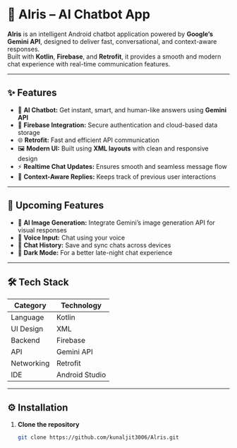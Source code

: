 # 🤖 Alris – AI Chatbot App

**Alris** is an intelligent Android chatbot application powered by **Google’s Gemini API**, designed to deliver fast, conversational, and context-aware responses.  
Built with **Kotlin**, **Firebase**, and **Retrofit**, it provides a smooth and modern chat experience with real-time communication features.

---

## ✨ Features

- 💬 **AI Chatbot:** Get instant, smart, and human-like answers using **Gemini API**
- 🔐 **Firebase Integration:** Secure authentication and cloud-based data storage
- 🌐 **Retrofit:** Fast and efficient API communication
- 🖼️ **Modern UI:** Built using **XML layouts** with clean and responsive design
- ⚡ **Realtime Chat Updates:** Ensures smooth and seamless message flow
- 🧠 **Context-Aware Replies:** Keeps track of previous user interactions

---

## 🚀 Upcoming Features

- 🧩 **AI Image Generation:** Integrate Gemini’s image generation API for visual responses  
- 🎤 **Voice Input:** Chat using your voice  
- 💾 **Chat History:** Save and sync chats across devices  
- 🎨 **Dark Mode:** For a better late-night chat experience  

---

## 🛠️ Tech Stack

| Category | Technology |
|-----------|-------------|
| Language | Kotlin |
| UI Design | XML |
| Backend | Firebase |
| API | Gemini API |
| Networking | Retrofit |
| IDE | Android Studio |

---

## ⚙️ Installation

1. **Clone the repository**
   ```bash
   git clone https://github.com/kunaljit3006/Alris.git

